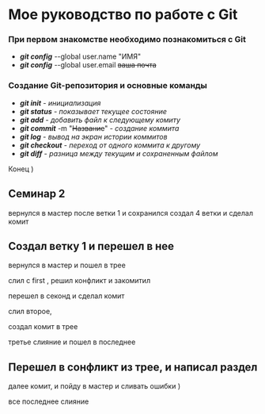 # Мое руководство по работе с Git

### При первом знакомстве необходимо познакомиться с Git

* ***git config*** --global user.name "ИМЯ"
* ***git config*** --global user.email ~~ваша почта~~

### Создание Git-репозитория и основные команды

* ***git init*** - *инициализация*
* ***git status*** - *показывает текущее состояние*
* ***git add*** - *добавить файл к следующему комиту*
* ***git commit*** -m "~~Название~~" - *создание коммита*
* ***git log*** - *вывод на экран истории коммитов*
* ***git checkout*** - *переход от одного коммита к другому*
* ***git diff*** - *разница между текущим и сохраненным файлом*

Конец )

## Семинар 2

вернулся в мастер после ветки 1 и сохранился
создал 4 ветки и сделал комит
## Создал ветку 1 и перешел в нее

вернулся в мастер и пошел в трее

слил с first , решил конфликт и закомитил

перешел в секонд и сделал комит

слил второе, 


создал комит в трее

третье слияние  и пошел в последнее



## Перешел в сонфликт из трее, и написал раздел

далее комит, и пойду в мастер и сливать ошибки )
 
все последнее слияние 